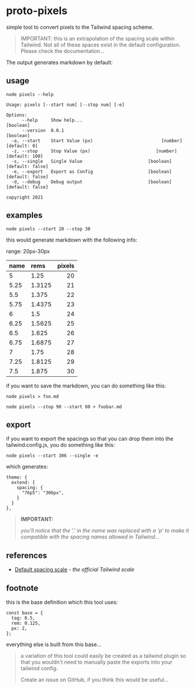# proto-pixels

simple tool to convert pixels to the Tailwind spacing scheme.

> IMPORTANT:  this is an extrapolation of the spacing scale within Tailwind.  Not all of these spaces exist in the default configuration.  Please check the documentation...

The output generates markdown by default:

## usage

```
node pixels --help
```
```
Usage: pixels [--start num] [--stop num] [-e]

Options:
      --help     Show help...                                          [boolean]
      --version  0.0.1                                                 [boolean]
  -a, --start    Start Value (px)                          [number] [default: 0]
  -z, --stop     Stop Value (px)                         [number] [default: 100]
  -s, --single   Single Value                         [boolean] [default: false]
  -e, --export   Export as Config                     [boolean] [default: false]
  -d, --debug    Debug output                         [boolean] [default: false]

copyright 2021
```

## examples

```
node pixels --start 20 --stop 30
```

this would generate markdown with the following info:

range: 20px-30px

| name | rems | pixels |
| :--- | :--- | ---: |
| 5 | 1.25 | 20 |
| 5.25 | 1.3125 | 21 |
| 5.5 | 1.375 | 22 |
| 5.75 | 1.4375 | 23 |
| 6 | 1.5 | 24 |
| 6.25 | 1.5625 | 25 |
| 6.5 | 1.625 | 26 |
| 6.75 | 1.6875 | 27 |
| 7 | 1.75 | 28 |
| 7.25 | 1.8125 | 29 |
| 7.5 | 1.875 | 30 |


if you want to save the markdown, you can do something like this:

```
node pixels > foo.md
```
```
node pixels --stop 90 --start 80 > foobar.md
```

## export

if you want to export the spacings so that you can drop them into the tailwind.config.js, you do something like this:

```
node pixels --start 306 --single -e
```

which generates:

```
theme: {
  extend: {
    spacing: {
      "76p5": "306px",
    }
  }
},
```

> **IMPORTANT:**
>   
> _you'll notice that the '.' in the name was replaced with a 'p' to make it compatible with the spacing names allowed in Tailwind..._
> 

## references

- [Default spacing scale](https://tailwindcss.com/docs/customizing-spacing#default-spacing-scale) - _the official Tailwind scale_


## footnote

this is the base definition which this tool uses:

```
const base = {
  tag: 0.5,
  rem: 0.125,
  px: 2,
};
```

everything else is built from this base...

> a variation of this tool could easily be created as a tailwind plugin so that you wouldn't need to manually paste the exports into your tailwind config.  
> 
> Create an issue on GitHub, if you think this would be useful...
> 



